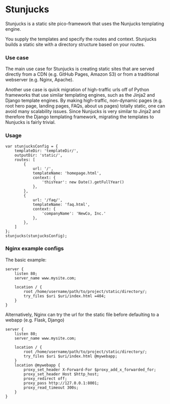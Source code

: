 # Stunjucks

Stunjucks is a static site pico-framework that uses the Nunjucks templating engine.

You supply the templates and specify the routes and context.  Stunjucks builds a static site with a directory structure based on your routes.

### Use case

The main use case for Stunjucks is creating static sites that are served directly from a CDN (e.g. GitHub Pages, Amazon S3) or from a traditional webserver (e.g. Nginx, Apache).

Another use case is quick migration of high-traffic urls off of Python frameworks that use similar templating engines, such as the Jinja2 and Django template engines.  By making high-traffic, non-dynamic pages (e.g. root hero page, landing pages, FAQs, about us pages) totally static, one can avoid many scalability issues. Since Nunjucks is very similar to Jinja2 and therefore the Django templating framework, migrating the templates to Nunjucks is fairly trivial.

### Usage

```
var stunjucksConfig = {
    templateDir: 'templateDir/',
    outputDir: 'static/',
    routes: [
        {
            url: '/',
            templateName: 'homepage.html',
            context: {
                'thisYear': new Date().getFullYear()
            },
        },
        {
            url: '/faq/',
            templateName: 'faq.html',
            context: {
                'companyName': 'NewCo, Inc.'
            },
        },
    ]
};
stunjucks(stunjucksConfig);
```

### Nginx example configs

The basic example:

```
server {
    listen 80;
    server_name www.mysite.com;

    location / {
        root /home/username/path/to/project/static/directory/;
        try_files $uri $uri/index.html =404;
    }
}
```

Alternatively, Nginx can try the url for the static file before defaulting to a webapp (e.g. Flask, Django)
```
server {
    listen 80;
    server_name www.mysite.com;

    location / {
        root /home/username/path/to/project/static/directory/;
        try_files $uri $uri/index.html @mywebapp;
    }
    location @mywebapp {
        proxy_set_header X-Forward-For $proxy_add_x_forwarded_for;
        proxy_set_header Host $http_host;
        proxy_redirect off;
        proxy_pass http://127.0.0.1:8001;
        proxy_read_timeout 300s;
    }
}
```
